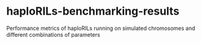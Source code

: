 # haploRILs-benchmarking-results
 Performance metrics of haploRILs running on simulated chromosomes and different combinations of parameters
